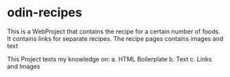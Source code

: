 # odin-recipes
This is a WebProject that contains the recipe for a certain number of foods.
It contains links for separate recipes.
The recipe pages contains images and text

This Project tests my knowledge on:
a. HTML Boilerplate
b. Text
c. Links and Images
